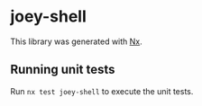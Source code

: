 # joey-shell

This library was generated with [Nx](https://nx.dev).

## Running unit tests

Run `nx test joey-shell` to execute the unit tests.
